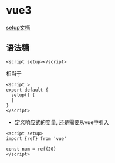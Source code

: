 # vue3
[setup文档](https://cn.vuejs.org/api/sfc-script-setup.html)
## 语法糖
```vue
<script setup></script>
```
相当于
```vue
<script >
export default {
  setup() {
  }
}
</script>
```
- 定义响应式的变量, 还是需要从vue中引入
```vue
<script setup>
import {ref} from 'vue'

const num = ref(20)
</script>
```